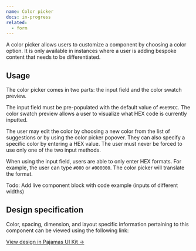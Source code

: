```yaml
---
name: Color picker
docs: in-progress
related:
  - form
---
```


A color picker allows users to customize a component by choosing a color option. It is only available in instances where a user is adding bespoke content that needs to be differentiated.

## Usage

The color picker comes in two parts: the input field and the color swatch preview. 

The input field must be pre-populated with the default value of `#6699CC`. The color swatch preview allows a user to visualize what HEX code is currently inputted.

The user may edit the color by choosing a new color from the list of suggestions or by using the color picker popover. They can also specify a specific color by entering a HEX value. The user must never be forced to use only one of the two input methods.

When using the input field, users are able to only enter HEX formats. For example, the user can type `#000` or `#000000`. The color picker will translate the format.

Todo: Add live component block with code example (inputs of different widths)

## Design specification

Color, spacing, dimension, and layout specific information pertaining to this component can be viewed using the following link:

[View design in Pajamas UI Kit →]()

